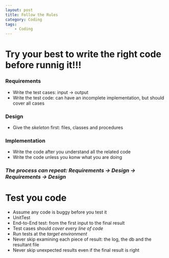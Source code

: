 ```yaml
---
layout: post
title: Follow the Rules
category: Coding
tags:
    - Coding
---
```



# Try your best to write the right code before runnig it!!!

### Requirements 
- Write the test cases: input -> output 
- Write the test code: can have an incomplete implementation, but should cover all cases

### Design
- Give the _skeleton_ first: files, classes and procedures

### Implementation 
- Write the code after you understand all the related code
- Write the code unless you konw what you are doing

### _The process can repeat: Requirements -> Design -> Requirements -> Design_

# Test you code
- Assume any code is buggy before you test it
- UnitTest
- End-to-End test: from the first input to the final result
- Test cases should _cover every line of code_
- Run tests at the _target environment_
- Never skip examining each piece of result: the log, the db and the resultant file 
- Never skip unexpected results even if the final result is right
